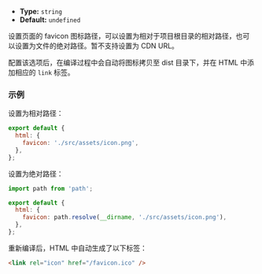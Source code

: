 - **Type:** `string`
- **Default:** `undefined`

设置页面的 favicon 图标路径，可以设置为相对于项目根目录的相对路径，也可以设置为文件的绝对路径。暂不支持设置为 CDN URL。

配置该选项后，在编译过程中会自动将图标拷贝至 dist 目录下，并在 HTML 中添加相应的 `link` 标签。

### 示例

设置为相对路径：

```js
export default {
  html: {
    favicon: './src/assets/icon.png',
  },
};
```

设置为绝对路径：

```js
import path from 'path';

export default {
  html: {
    favicon: path.resolve(__dirname, './src/assets/icon.png'),
  },
};
```

重新编译后，HTML 中自动生成了以下标签：

```html
<link rel="icon" href="/favicon.ico" />
```

